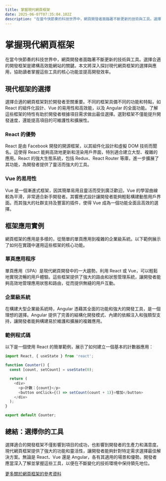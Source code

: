 ```yaml
---
title: 掌握現代網頁框架
date: 2025-06-07T07:35:04.102Z
description: "在當今快節奏的科技世界中，網頁開發者面臨著不斷更新的技術與工具。選擇合適的開發框架是建構高效能網站的關鍵。本文將深入探討現代網頁框架的選擇與應用，協助讀者掌握這些工具的核心功能並提高開發效率。"
---
```


# 掌握現代網頁框架

在當今快節奏的科技世界中，網頁開發者面臨著不斷更新的技術與工具。選擇合適的開發框架是建構高效能網站的關鍵。本文將深入探討現代網頁框架的選擇與應用，協助讀者掌握這些工具的核心功能並提高開發效率。

## 現代框架的選擇

選擇合適的網頁框架對於開發者至關重要。不同的框架具備不同的功能和特點，如 React 的組件化設計、Vue 的易用性和高效能，以及 Angular 的全面功能。了解這些框架的特性有助於開發者根據項目需求做出最佳選擇。選對框架不僅能提升開發速度，還能提高項目的可維護性和擴展性。

### React 的優勢

React 是由 Facebook 開發的開源框架，以其組件化設計和虛擬 DOM 技術而聞名。這使得 React 能夠高效地更新和渲染用戶界面，特別適合建立大型、複雜的應用。React 的強大生態系統，包括 Redux、React Router 等庫，進一步擴展了其功能，為開發者提供了靈活而強大的工具。

### Vue 的易用性

Vue 是一個漸進式框架，因其簡單易用且靈活而受到廣泛歡迎。Vue 的學習曲線較為平滑，非常適合新手開發者。其響應式設計讓開發者能夠輕鬆構建動態用戶界面。而其強大的社群支持及豐富的插件，使得 Vue 成為一個功能全面且高效的選擇。 

## 框架應用實例

網頁框架的應用是多樣的，從簡單的單頁應用到複雜的企業級系統。以下範例展示了如何在實踐中運用這些框架的核心功能。

### 單頁應用程序

單頁應用（SPA）是現代網頁開發中的一大趨勢。利用 React 或 Vue，可以輕鬆地實現流暢的用戶體驗。這些框架提供了強大的路由和狀態管理系統，讓開發者能夠高效地管理應用狀態和路由，從而提供無縫的用戶互動。

### 企業級系統

在構建大型企業級系統時，Angular 憑藉其全面的功能和強大的開發工具，是一個理想的選擇。Angular 提供了完善的結構化開發模式、內建的依賴注入和強類型支持，讓開發者能夠構建易於維護和擴展的複雜應用。

### 範例程式碼

以下是一個使用 React 的簡單範例，展示了如何建立一個基本的計數器應用：

```javascript
import React, { useState } from 'react';

function Counter() {
  const [count, setCount] = useState(0);

  return (
    <div>
      <p>計數：{count}</p>
      <button onClick={() => setCount(count + 1)}>增加</button>
    </div>
  );
}

export default Counter;
```

## 總結：選擇你的工具

選擇適合的開發框架不僅影響到項目的成功，也影響到開發者的生產力和滿意度。現代網頁框架提供了強大的功能和靈活性，讓開發者能夠針對特定需求選擇最佳解決方案。無論是 React、Vue 還是 Angular，各有其適用的場景和優勢。開發者應當深入了解並掌握這些工具，以便在不斷變化的技術環境中保持領先地位。

[更多關於網頁框架的參考資料](https://developer.mozilla.org/zh-TW/docs/Web/JavaScript/Guide)